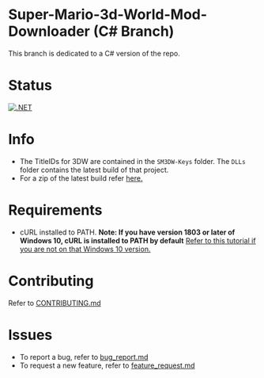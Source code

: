 # Super-Mario-3d-World-Mod-Downloader (C# Branch)
This branch is dedicated to a C# version of the repo.
# Status
[![.NET](https://github.com/Lord-Giganticus/Super-Mario-3d-World-Mod-Downloader/actions/workflows/dotnet.yml/badge.svg)](https://github.com/Lord-Giganticus/Super-Mario-3d-World-Mod-Downloader/actions/workflows/dotnet.yml)
# Info
- The TitleIDs for 3DW are contained in the `SM3DW-Keys` folder. The `DLLs` folder contains the latest build of that project.
- For a zip of the latest build refer [here.](https://github.com/Lord-Giganticus/Super-Mario-3d-World-Mod-Downloader/actions/workflows/dotnet.yml)
# Requirements
- cURL installed to PATH. **Note: If you have version 1803 or later of Windows 10, cURL is installed to PATH by default** [Refer to this tutorial if you are not on that Windows 10 version.](https://develop.zendesk.com/hc/en-us/articles/360001068567-Installing-and-using-cURL#install)
# Contributing
Refer to [CONTRIBUTING.md](https://github.com/Lord-Giganticus/Super-Mario-3d-World-Repainted-Downloader/blob/main/CONTRIBUTING.md)
# Issues
* To report a bug, refer to [bug_report.md](https://github.com/Lord-Giganticus/Super-Mario-3d-World-Repainted-Downloader/blob/main/.github/ISSUE_TEMPLATE/bug_report.md)
* To request a new feature, refer to [feature_request.md](https://github.com/Lord-Giganticus/Super-Mario-3d-World-Repainted-Downloader/blob/main/.github/ISSUE_TEMPLATE/feature_request.md)
